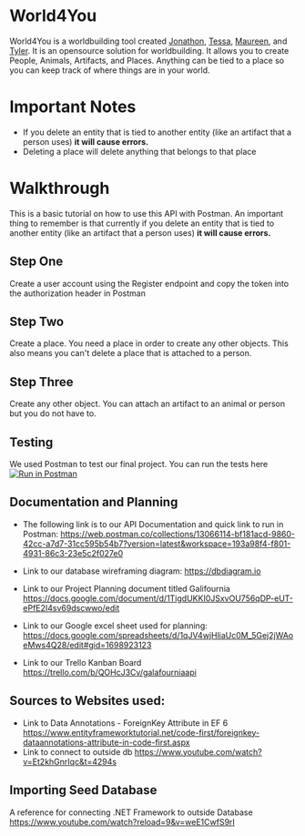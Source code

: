 # World4You
World4You is a worldbuilding tool created [Jonathon](https://github.com/JezzyDeves), [Tessa](https://github.com/tessstrube), [Maureen](https://github.com/McCormickPMP), and [Tyler](https://github.com/DocMTyler). It is an opensource solution for worldbuilding. It allows you to create People, Animals, Artifacts, and Places.
Anything can be tied to a place so you can keep track of where things are in your world.
# Important Notes
- If you delete an entity that is tied to another entity (like an artifact that a person uses) **it will cause errors.**
- Deleting a place will delete anything that belongs to that place
# Walkthrough
This is a basic tutorial on how to use this API with Postman. An important thing to remember is that currently if you delete an entity that is tied to another entity (like an artifact that a person uses) **it will cause errors.**
## Step One
Create a user account using the Register endpoint and copy the token into the authorization header in Postman
## Step Two
Create a place. You need a place in order to create any other objects. This also means you can't delete a place that is attached to a person.
## Step Three
Create any other object. You can attach an artifact to an animal or person but you do not have to.

## Testing
We used Postman to test our final project.  You can run the tests here
[![Run in Postman](https://run.pstmn.io/button.svg)](https://app.getpostman.com/run-collection/d9f75d286cd718a369fa)


## Documentation and Planning

- The following link is to our API Documentation and quick link to run in Postman:
https://web.postman.co/collections/13066114-bf181acd-9860-42cc-a7d7-31cc595b54b7?version=latest&workspace=193a98f4-f801-4931-86c3-23e5c2f027e0

- Link to our database wireframing diagram:
https://dbdiagram.io

- Link to our Project Planning document titled Galifournia
https://docs.google.com/document/d/1TigdUKKI0JSxvOU756qDP-eUT-ePfE2I4sv69dscwwo/edit

- Link to our Google excel sheet used for planning:
https://docs.google.com/spreadsheets/d/1qJV4wjHliaUc0M_5Gej2jWAoeMws4Q28/edit#gid=1698923123

- Link to our Trello Kanban Board
https://trello.com/b/QOHcJ3Cv/galafourniaapi


## Sources to Websites used:
- Link to Data Annotations - ForeignKey Attribute in EF 6
https://www.entityframeworktutorial.net/code-first/foreignkey-dataannotations-attribute-in-code-first.aspx
- Link to connect to outside db https://www.youtube.com/watch?v=Et2khGnrIqc&t=4294s


## Importing Seed Database
A reference for connecting .NET Framework to outside Database
https://www.youtube.com/watch?reload=9&v=weE1CwfS9rI
